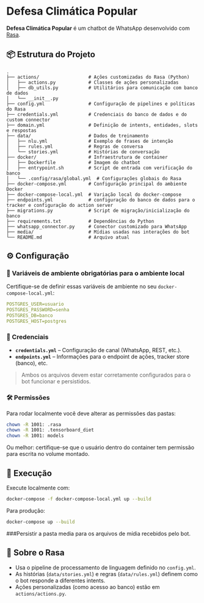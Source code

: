 
# Defesa Climática Popular

**Defesa Climática Popular** é um chatbot de WhatsApp desenvolvido com [Rasa](https://rasa.com/).

## 📦 Estrutura do Projeto

```
.
├── actions/                  # Ações customizadas do Rasa (Python)
│   ├── actions.py            # Classes de ações personalizadas
│   ├── db_utils.py           # Utilitários para comunicação com banco de dados
│   └── __init__.py
├── config.yml                # Configuração de pipelines e políticas do Rasa
├── credentials.yml           # Credenciais do banco de dados e do custom connector
├── domain.yml                # Definição de intents, entidades, slots e respostas
├── data/                     # Dados de treinamento
│   ├── nlu.yml               # Exemplo de frases de intenção
│   ├── rules.yml             # Regras de conversa
│   └── stories.yml           # Histórias de conversação
├── docker/                   # Infraestrutura de container
│   ├── Dockerfile            # Imagem do chatbot
│   ├── entrypoint.sh         # Script de entrada com verificação do banco
│   └── .config/rasa/global.yml  # Configurações globais do Rasa
├── docker-compose.yml        # Configuração principal do ambiente Docker
├── docker-compose-local.yml  # Variação local do docker-compose
├── endpoints.yml             # configuração do banco de dados para o tracker e configuração do action server
├── migrations.py             # Script de migração/inicialização do banco
├── requirements.txt          # Dependências do Python
├── whatsapp_connector.py     # Conector customizado para WhatsApp
├── media/                    # Mídias usadas nas interações do bot
└── README.md                 # Arquivo atual
```

## ⚙️ Configuração

### 🔑 Variáveis de ambiente obrigatórias para o ambiente local

Certifique-se de definir essas variáveis de ambiente no seu `docker-compose-local.yml`:

```yaml
POSTGRES_USER=usuario
POSTGRES_PASSWORD=senha
POSTGRES_DB=banco
POSTGRES_HOST=postgres
```

### 🔐 Credenciais 

- **`credentials.yml`** – Configuração de canal (WhatsApp, REST, etc.).
- **`endpoints.yml`** – Informações para o endpoint de ações, tracker store (banco), etc.

> Ambos os arquivos devem estar corretamente configurados para o bot funcionar e persistidos.

### 🛠 Permissões

Para rodar localmente você deve alterar as permissões das pastas:

```bash
chown -R 1001: .rasa
chown -R 1001: .tensorboard_diet
chown -R 1001: models
```

Ou melhor: certifique-se que o usuário dentro do container tem permissão para escrita no volume montado.

## 🚀 Execução

Execute localmente com:

```bash
docker-compose -f docker-compose-local.yml up --build
```

Para produção:
```bash
docker-compose up --build
```
###Persistir a pasta media para os arquivos de mídia recebidos pelo bot.

## 🧠 Sobre o Rasa

- Usa o pipeline de processamento de linguagem definido no `config.yml`.
- As histórias (`data/stories.yml`) e regras (`data/rules.yml`) definem como o bot responde a diferentes intents.
- Ações personalizadas (como acesso ao banco) estão em `actions/actions.py`.
